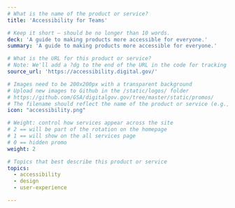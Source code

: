 ```yaml
---
# What is the name of the product or service?
title: 'Accessibility for Teams'

# Keep it short — should be no longer than 10 words.
deck: 'A guide to making products more accessible for everyone.'
summary: 'A guide to making products more accessible for everyone.'

# What is the URL for this product or service?
# Note: We'll add a ?dg to the end of the URL in the code for tracking purposes
source_url: 'https://accessibility.digital.gov/'

# Images need to be 200x200px with a transparent background
# Upload new images to Github in the /static/logos/ folder
# https://github.com/GSA/digitalgov.gov/tree/master/static/promos/
# The filename should reflect the name of the product or service (e.g., challenge-gov.png)
icon: "accessibility.png"

# Weight: control how services appear across the site
# 2 == will be part of the rotation on the homepage
# 1 == will show on the all services page
# 0 == hidden promo
weight: 2

# Topics that best describe this product or service
topics:
  - accessibility
  - design
  - user-experience

---
```

